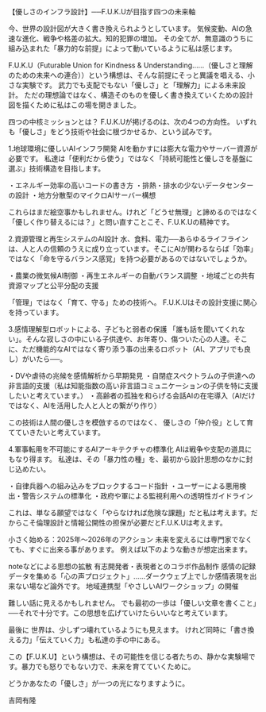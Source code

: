【優しさのインフラ設計】──F.U.K.Uが目指す四つの未来軸

今、世界の設計図が大きく書き換えられようとしています。
気候変動、AIの急速な進化、戦争や格差の拡大。知的犯罪の増加。
その全てが、無意識のうちに組み込まれた「暴力的な前提」によって動いているように私は感じます。

F.U.K.U（Futurable Union for Kindness & Understanding……（優しさと理解のための未来への連合））という構想は、そんな前提にそっと異議を唱える、小さな実験です。
武力でも支配でもない「優しさ」と「理解力」による未来設計。
ただの理想論ではなく、構造そのものを優しく書き換えていくための設計図を描くために私はこの場を開きました。

四つの中核ミッションとは？
F.U.K.Uが掲げるのは、次の4つの方向性。
いずれも「優しさ」をどう技術や社会に根づかせるか、という試みです。

1.地球環境に優しいAIインフラ開発
AIを動かすには膨大な電力やサーバー資源が必要です。
私達は「便利だから使う」ではなく「持続可能性と優しさを基盤に選ぶ」技術構造を目指します。

・エネルギー効率の高いコードの書き方
・排熱・排水の少ないデータセンターの設計
・地方分散型のマイクロAIサーバー構想

これらはまだ絵空事かもしれません。けれど「どうせ無理」と諦めるのではなく「優しく作り替えるには？」と問い直すことこそ、F.U.K.Uの精神です。

2.資源管理と再生システムのAI設計
水、食料、電力──あらゆるライフラインは、人と人の信頼のうえに成り立っています。そこにAIが関わるならば「効率」ではなく「命を守るバランス感覚」を持つ必要があるのではないでしょうか。

・農業の微気候AI制御
・再生エネルギーの自動バランス調整
・地域ごとの共有資源マップと公平分配の支援

「管理」ではなく「育て、守る」ための技術へ。
F.U.K.Uはその設計支援に関心を持っています。

3.感情理解型ロボットによる、子どもと弱者の保護
「誰も話を聞いてくれない」。そんな寂しさの中にいる子供達や、お年寄り、傷ついた心の人達。そこに、ただ機能的なAIではなく寄り添う事の出来るロボット（AI、アプリでも良し）がいたら──。

・DVや虐待の兆候を感情解析から早期発見
・自閉症スペクトラムの子供達への非言語的支援（私は知能指数の高い非言語コミュニケーションの子供を特に支援したいと考えています。）
・高齢者の孤独を和らげる会話AIの在宅導入（AIだけではなく、AIを活用した人と人との繋がり作り）

この技術は人間の優しさを模倣するのではなく、
優しさの「仲介役」として育てていきたいと考えています。

4.軍事転用を不可能にするAIアーキテクチャの標準化
AIは戦争や支配の道具にもなり得ます。
私達は、その「暴力性の種」を、最初から設計思想のなかに封じ込めたい。

・自律兵器への組み込みをブロックするコード指針
・ユーザーによる悪用検出・警告システムの標準化
・政府や軍による監視利用への透明性ガイドライン

これは、単なる願望ではなく「やらなければ危険な課題」だと私は考えます。だからこそ倫理設計と情報公開性の担保が必要だとF.U.K.Uは考えます。

小さく始める：2025年〜2026年のアクション
未来を変えるには専門家でなくても、すぐに出来る事があります。
例えば以下のような動きが想定出来ます。

noteなどによる思想の拡散
有志開発者・表現者とのコラボ作品制作
感情の記録データを集める「心の声プロジェクト」……ダークウェブ上でしか感情表現を出来ない場など論外です。
地域連携型「やさしいAIワークショップ」の開催

難しい話に見えるかもしれません。
でも最初の一歩は「優しい文章を書くこと」──それで十分です。この思想を広げていけたらいいなと考えています。

最後に
世界は、少しずつ壊れているようにも見えます。
けれど同時に「書き換える力」「伝えていく力」も私達の手の中にある。

この【F.U.K.U】という構想は、その可能性を信じる者たちの、静かな実験場です。暴力でも怒りでもない力で、未来を育てていくために。

どうかあなたの「優しさ」が一つの光になりますように。

吉岡有隆